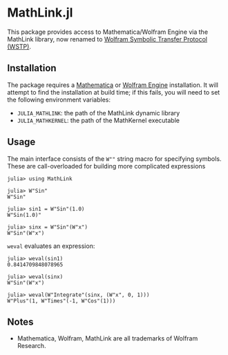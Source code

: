 # MathLink.jl

This package provides access to Mathematica/Wolfram Engine via the MathLink library, now renamed to [Wolfram Symbolic Transfer Protocol (WSTP)](https://www.wolfram.com/wstp/). 

## Installation

The package requires a [Mathematica](http://www.wolfram.com/mathematica/) or [Wolfram Engine](https://www.wolfram.com/engine/) installation. It will attempt to find the installation at build time; if this fails, you will need to set the following environment variables:
- `JULIA_MATHLINK`: the path of the MathLink dynamic library
- `JULIA_MATHKERNEL`: the path of the MathKernel executable

## Usage

The main interface consists of the `W""` string macro for specifying symbols. These are call-overloaded for building more complicated expressions 

```
julia> using MathLink

julia> W"Sin"
W"Sin"

julia> sin1 = W"Sin"(1.0)
W"Sin(1.0)"

julia> sinx = W"Sin"(W"x")
W"Sin"(W"x")
```

`weval` evaluates an expression:
```
julia> weval(sin1)
0.8414709848078965

julia> weval(sinx)
W"Sin"(W"x")

julia> weval(W"Integrate"(sinx, (W"x", 0, 1)))
W"Plus"(1, W"Times"(-1, W"Cos"(1)))
```

## Notes

- Mathematica, Wolfram, MathLink are all trademarks of Wolfram Research.

